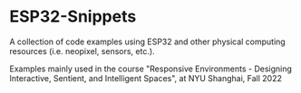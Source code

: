 # ESP32-Snippets

A collection of code examples using ESP32 and other physical computing resources (i.e. neopixel, sensors, etc.).

Examples mainly used in the course "Responsive Environments - Designing Interactive, Sentient, and Intelligent Spaces", at NYU Shanghai, Fall 2022
